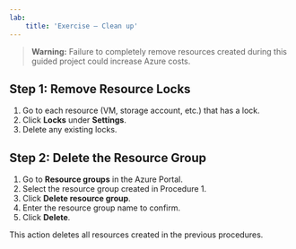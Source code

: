 ```yaml
---
lab:
    title: 'Exercise – Clean up'
---
```



> **Warning:** Failure to completely remove resources created during this guided project could increase Azure costs.

## Step 1: Remove Resource Locks

1. Go to each resource (VM, storage account, etc.) that has a lock.
2. Click **Locks** under **Settings**.
3. Delete any existing locks.

## Step 2: Delete the Resource Group

1. Go to **Resource groups** in the Azure Portal.
2. Select the resource group created in Procedure 1.
3. Click **Delete resource group**.
4. Enter the resource group name to confirm.
5. Click **Delete**.

This action deletes all resources created in the previous procedures.

